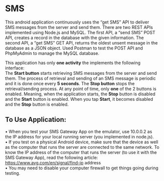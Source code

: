 # SMS
This android application continuously uses the “get SMS” API to deliver SMS messages from the server and send them. There are two REST APIs implemented using Node.js and MySQL. The first API, a “send SMS” POST API, creates a record in the database with the given information. The second API, a “get SMS” GET API, returns the oldest unsent message in the database as a JSON object. Used Postman to test the POST API and PhpMyAdmin to manage the MySQL database. <br>

This application has only **one activity** the implements the following interface: <br> 
The **Start button** starts retrieving SMS messages from the server and send them. The process of retrieval and sending of an SMS message is periodic and it is done once every **5 seconds**. The **Stop button** stops the retrieval/sending process. At any point of time, only **one** of the 2 buttons is enabled. Meaning, when the application starts, the **Stop** button is disabled and the **Start** button is enabled. When you tap **Start**, it becomes disabled and the **Stop** button is enabled. <br>

## To Use Application: <br>
• When you test your SMS Gateway App on the emulator, use 10.0.0.2 as the IP address for your local 
running server (you implemented in node.js). <br>
• If you test on a physical Android device, make sure that the device as well as the computer that runs the 
server are connected to the same network. To know the IP address of the computer that runs the server 
(to use it with the SMS Gateway App), read the following article: https://www.avg.com/en/signal/find-ip
address <br>
• You may need to disable your computer firewall to get things going during testing.
